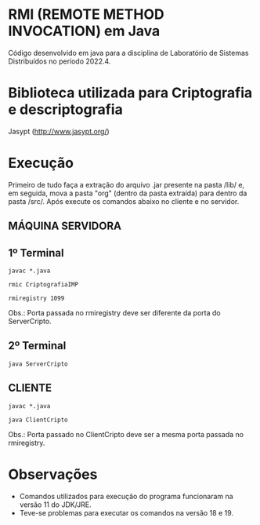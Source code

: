 # RMI (REMOTE METHOD INVOCATION) em Java
Código desenvolvido em java para a disciplina de Laboratório de Sistemas Distribuídos no período 2022.4.

# Biblioteca utilizada para Criptografia e descriptografia
Jasypt (http://www.jasypt.org/)

# Execução
Primeiro de tudo faça a extração do arquivo .jar presente na pasta /lib/ e, em seguida, mova a pasta "org" (dentro da pasta extraída) para dentro da pasta /src/. Após execute os comandos abaixo no cliente e no servidor.

## MÁQUINA SERVIDORA
## 1º Terminal
```
javac *.java
```

```
rmic CriptografiaIMP
```

```
rmiregistry 1099
```
Obs.: Porta passada no rmiregistry deve ser diferente da porta do ServerCripto.

## 2º Terminal
```
java ServerCripto
```

## CLIENTE
```
javac *.java
```
```
java ClientCripto
```
Obs.: Porta passado no ClientCripto deve ser a mesma porta passada no rmiregistry.

# Observações
- Comandos utilizados para execução do programa funcionaram na versão 11 do JDK/JRE.
- Teve-se problemas para executar os comandos na versão 18 e 19.
